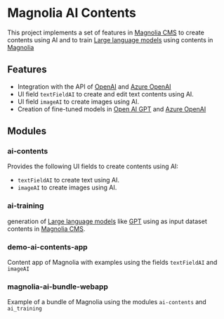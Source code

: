 # Magnolia AI Contents

This project implements a set of features in [Magnolia CMS](https://www.magnolia-cms.com/) to create contents using AI and to train [Large language models](https://en.wikipedia.org/wiki/Large_language_model) using contents in [Magnolia](https://www.magnolia-cms.com/)

## Features
- Integration with the API of [OpenAI](https://platform.openai.com/docs/api-reference) and [Azure OpenAI](https://azure.microsoft.com/products/cognitive-services/openai-service/)
- UI field `textFieldAI` to create and edit text contents using AI.
- UI field `imageAI` to create images using AI.
- Creation of fine-tuned models in [Open AI GPT](https://openai.com/blog/gpt-3-apps) and [Azure OpenAI](https://azure.microsoft.com/products/cognitive-services/openai-service/)

## Modules
### ai-contents
Provides the following UI fields to create contents using AI:
- `textFieldAI` to create text using AI.
- `imageAI` to create images using AI.
### ai-training
generation of [Large language models](https://en.wikipedia.org/wiki/Large_language_model) like [GPT](https://en.wikipedia.org/wiki/GPT-3) using as input dataset contents in [Magnolia CMS](https://www.magnolia-cms.com/).

### demo-ai-contents-app
Content app of Magnolia with examples using the fields `textFieldAI` and `imageAI`

### magnolia-ai-bundle-webapp
Example of a bundle of Magnolia using the modules `ai-contents` and `ai_training`